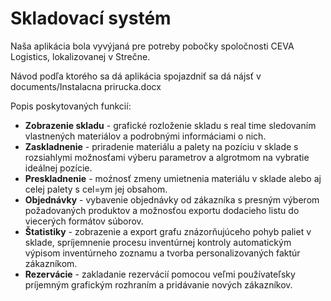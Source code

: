 <h1>Skladovací systém</h1>

Naša aplikácia bola vyvýjaná pre potreby pobočky spoločnosti CEVA Logistics, lokalizovanej v Strečne.

Návod podľa ktorého sa dá aplikácia spojazdniť sa dá nájsť v documents/Instalacna prirucka.docx

Popis poskytovaných funkcií:
<ul>
<li><b>Zobrazenie skladu</b> - grafické rozloženie skladu s real time sledovaním vlastnených materiálov a podrobnými informáciami o nich.</li>
<li><b>Zaskladnenie</b> - priradenie materiálu a palety na pozíciu v sklade s rozsiahlymi možnosťami výberu parametrov a algrotmom na vybratie ideálnej pozície.</li>
<li><b>Preskladnenie</b> - moźnosť zmeny umietnenia materiálu v sklade alebo aj celej palety s cel=ym jej obsahom.</li>
<li><b>Objednávky</b> - vybavenie objednávky od zákazníka s presným výberom požadovaných produktov a možnosťou exportu dodacieho listu do viecerých formátov súborov.</li>
<li><b>Štatistiky</b> - zobrazenie a export grafu znázorňujúceho pohyb paliet v sklade, spríjemnenie procesu inventúrnej kontroly automatickým výpisom inventúrneho zoznamu a tvorba personalizovaných faktúr zákazníkom.</li>
<li><b>Rezervácie</b> - zakladanie rezervácií pomocou veľmi používateľsky príjemným grafickým rozhraním a pridávanie nových zákazníkov.</li>
</ul>

